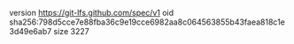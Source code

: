version https://git-lfs.github.com/spec/v1
oid sha256:798d5cce7e88fba36c9e19cce6982aa8c064563855b43faea818c1e3d49e6ab7
size 3227

